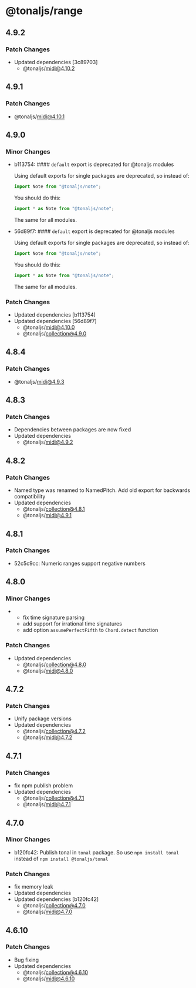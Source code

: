 # @tonaljs/range

## 4.9.2

### Patch Changes

- Updated dependencies [3c89703]
  - @tonaljs/midi@4.10.2

## 4.9.1

### Patch Changes

- @tonaljs/midi@4.10.1

## 4.9.0

### Minor Changes

- b113754: #### `default` export is deprecated for @tonaljs modules

  Using default exports for single packages are deprecated, so instead of:

  ```js
  import Note from "@tonaljs/note";
  ```

  You should do this:

  ```js
  import * as Note from "@tonaljs/note";
  ```

  The same for all modules.

- 56d89f7: #### `default` export is deprecated for @tonaljs modules

  Using default exports for single packages are deprecated, so instead of:

  ```js
  import Note from "@tonaljs/note";
  ```

  You should do this:

  ```js
  import * as Note from "@tonaljs/note";
  ```

  The same for all modules.

### Patch Changes

- Updated dependencies [b113754]
- Updated dependencies [56d89f7]
  - @tonaljs/midi@4.10.0
  - @tonaljs/collection@4.9.0

## 4.8.4

### Patch Changes

- @tonaljs/midi@4.9.3

## 4.8.3

### Patch Changes

- Dependencies between packages are now fixed
- Updated dependencies
  - @tonaljs/midi@4.9.2

## 4.8.2

### Patch Changes

- Named type was renamed to NamedPitch. Add old export for backwards compatibility
- Updated dependencies
  - @tonaljs/collection@4.8.1
  - @tonaljs/midi@4.9.1

## 4.8.1

### Patch Changes

- 52c5c9cc: Numeric ranges support negative numbers

## 4.8.0

### Minor Changes

- - fix time signature parsing
  - add support for irrational time signatures
  - add option `assumePerfectFifth` to `Chord.detect` function

### Patch Changes

- Updated dependencies
  - @tonaljs/collection@4.8.0
  - @tonaljs/midi@4.8.0

## 4.7.2

### Patch Changes

- Unify package versions
- Updated dependencies
  - @tonaljs/collection@4.7.2
  - @tonaljs/midi@4.7.2

## 4.7.1

### Patch Changes

- fix npm publish problem
- Updated dependencies
  - @tonaljs/collection@4.7.1
  - @tonaljs/midi@4.7.1

## 4.7.0

### Minor Changes

- b120fc42: Publish tonal in `tonal` package. So use `npm install tonal` instead of `npm install @tonaljs/tonal`

### Patch Changes

- fix memory leak
- Updated dependencies
- Updated dependencies [b120fc42]
  - @tonaljs/collection@4.7.0
  - @tonaljs/midi@4.7.0

## 4.6.10

### Patch Changes

- Bug fixing
- Updated dependencies
  - @tonaljs/collection@4.6.10
  - @tonaljs/midi@4.6.10
